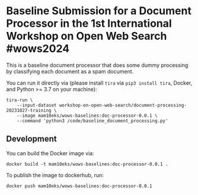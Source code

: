# Baseline Submission for a Document Processor in the 1st International Workshop on Open Web Search #wows2024

This is a baseline document processor that does some dummy processing by classifying each document as a spam document.

You can run it directly via (please install `tira` via `pip3 install tira`, Docker, and Python >= 3.7 on your machine): 

```
tira-run \
	--input-dataset workshop-on-open-web-search/document-processing-20231027-training \
	--image mam10eks/wows-baselines:doc-processor-0.0.1 \
	--command 'python3 /code/baseline_document_processing.py'
```

## Development

You can build the Docker image via:

```
docker build -t mam10eks/wows-baselines:doc-processor-0.0.1 .
```

To publish the image to dockerhub, run:

```
docker push mam10eks/wows-baselines:doc-processor-0.0.1
```
